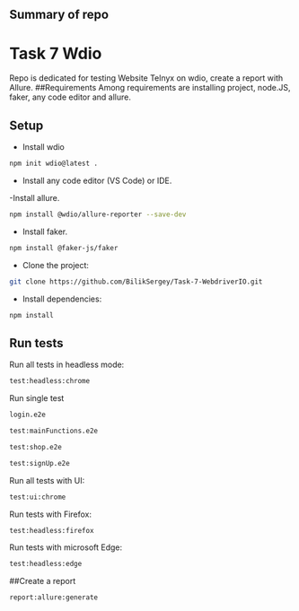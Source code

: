 ## Summary of repo
# Task 7 Wdio
Repo is dedicated for testing Website Telnyx on wdio, create a report with Allure.
##Requirements
Among requirements are installing project, node.JS, faker, any code editor and allure.

## Setup

- Install wdio

```bash
npm init wdio@latest .
```

- Install any code editor (VS Code) or IDE.

-Install allure.

```bash
npm install @wdio/allure-reporter --save-dev
```

- Install faker.

```bash
npm install @faker-js/faker
```

- Clone the project:

```bash
git clone https://github.com/BilikSergey/Task-7-WebdriverIO.git
```

- Install dependencies:

```bash
npm install
```

## Run tests
Run all tests in headless mode: 
```bash
test:headless:chrome
```
Run single test
```bash
login.e2e
```
```bash
test:mainFunctions.e2e
```
```bash
test:shop.e2e
```
```bash
test:signUp.e2e
```
Run all tests with UI:
```bash
test:ui:chrome
```
Run tests with Firefox:
```bash
test:headless:firefox
```
Run tests with microsoft Edge:
```bash
test:headless:edge
```
##Create a report
```bash
report:allure:generate
```
